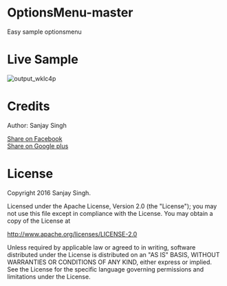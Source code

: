 # OptionsMenu-master
Easy sample optionsmenu

<h1>Live Sample</h1>

![output_wklc4p](https://cloud.githubusercontent.com/assets/12843976/15318276/fc8fbacc-1c42-11e6-9d5e-0fc1162f39f0.gif)

<h1>Credits</h1>

Author: Sanjay Singh 

<a href="http://www.facebook.com/sharer.php?u=https://github.com/SamsetDev/OptionsMenu-master" class="socialBtn socialBtn--facebook">Share on Facebook</a><br>
<a href="https://plus.google.com/share?url=https://github.com/SamsetDev/OptionsMenu-master" class="socialBtn socialBtn--facebook">Share on Google plus</a>

<h1>License</h1>

Copyright 2016 Sanjay Singh.

Licensed under the Apache License, Version 2.0 (the "License");
you may not use this file except in compliance with the License.
You may obtain a copy of the License at

   http://www.apache.org/licenses/LICENSE-2.0

Unless required by applicable law or agreed to in writing, software
distributed under the License is distributed on an "AS IS" BASIS,
WITHOUT WARRANTIES OR CONDITIONS OF ANY KIND, either express or implied.
See the License for the specific language governing permissions and
limitations under the License.
